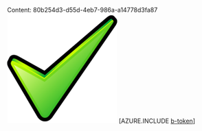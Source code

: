 Content: 80b254d3-d55d-4eb7-986a-a14778d3fa87![image](639d389b-2bf1-4e97-81c9-05911f06c797.png)
[AZURE.INCLUDE [b-token](d7b718da-bf35-4497-9233-d7f800c75f7d.md)]
